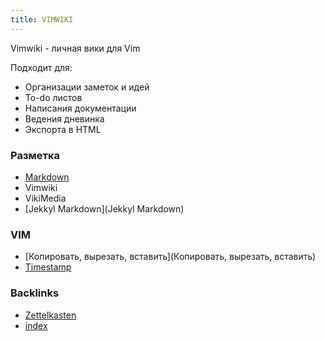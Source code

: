 ```yaml
---
title: VIMWIKI
---
```


Vimwiki - личная вики для Vim

Подходит для:
* Организации заметок и идей
* To-do листов
* Написания документации
* Ведения дневинка
* Экспорта в HTML

### Разметка
* [Markdown](Markdown)
* Vimwiki
* VikiMedia
* [Jekkyl Markdown](Jekkyl Markdown)

### VIM
* [Копировать, вырезать, вставить](Копировать, вырезать, вставить)
* [Timestamp](Timestamp)

### Backlinks
* [Zettelkasten](Zettelkasten)
* [index](index)
